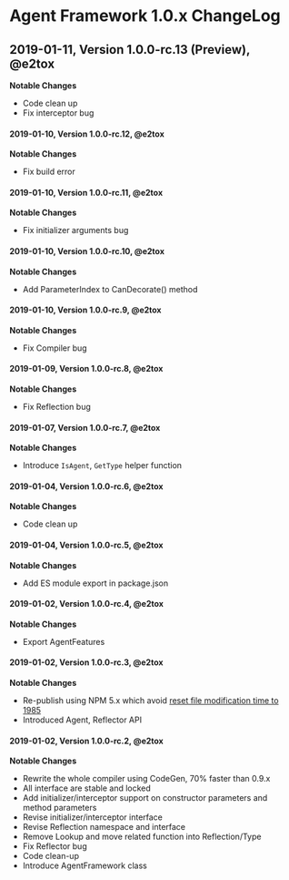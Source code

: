 # Agent Framework 1.0.x ChangeLog

## 2019-01-11, Version 1.0.0-rc.13 (Preview), @e2tox

**Notable Changes**

- Code clean up
- Fix interceptor bug

#### 2019-01-10, Version 1.0.0-rc.12, @e2tox

**Notable Changes**

- Fix build error

#### 2019-01-10, Version 1.0.0-rc.11, @e2tox

**Notable Changes**

- Fix initializer arguments bug

#### 2019-01-10, Version 1.0.0-rc.10, @e2tox

**Notable Changes**

- Add ParameterIndex to CanDecorate() method

#### 2019-01-10, Version 1.0.0-rc.9, @e2tox

**Notable Changes**

- Fix Compiler bug

#### 2019-01-09, Version 1.0.0-rc.8, @e2tox

**Notable Changes**

- Fix Reflection bug

#### 2019-01-07, Version 1.0.0-rc.7, @e2tox

**Notable Changes**

- Introduce `IsAgent`, `GetType` helper function

#### 2019-01-04, Version 1.0.0-rc.6, @e2tox

**Notable Changes**

- Code clean up

#### 2019-01-04, Version 1.0.0-rc.5, @e2tox

**Notable Changes**

- Add ES module export in package.json

#### 2019-01-02, Version 1.0.0-rc.4, @e2tox

**Notable Changes**

- Export AgentFeatures

#### 2019-01-02, Version 1.0.0-rc.3, @e2tox

**Notable Changes**

- Re-publish using NPM 5.x which avoid [reset file modification time to 1985](https://github.com/npm/npm/issues/20439)
- Introduced Agent, Reflector API

#### 2019-01-02, Version 1.0.0-rc.2, @e2tox

**Notable Changes**

- Rewrite the whole compiler using CodeGen, 70% faster than 0.9.x
- All interface are stable and locked
- Add initializer/interceptor support on constructor parameters and method parameters
- Revise initializer/interceptor interface
- Revise Reflection namespace and interface
- Remove Lookup and move related function into Reflection/Type
- Fix Reflector bug
- Code clean-up
- Introduce AgentFramework class

